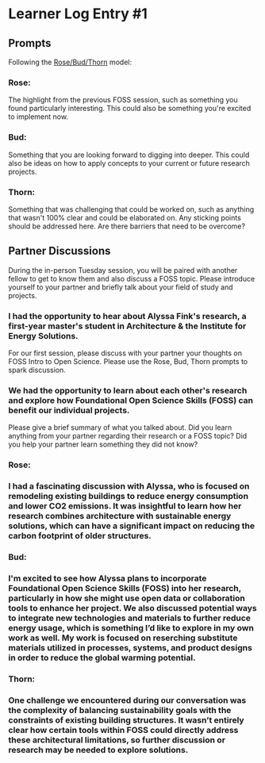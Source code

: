 # Learner Log Entry #1 

## Prompts
Following the [Rose/Bud/Thorn](https://www.panoramaed.com/blog/rose-bud-thorn-activity-and-worksheet#:~:text=%22Rose%2C%20Bud%2C%20Thorn%22%20is%20a%20mindful%20design%2D,day%2C%20week%2C%20or%20month.) model:

### Rose:
The highlight from the previous FOSS session, such as something you found particularly interesting. This could also be something you're excited to implement now.

### Bud: 
Something that you are looking forward to digging into deeper. This could also be ideas on how to apply concepts to your current or future research projects.

### Thorn: 
Something that was challenging that could be worked on, such as anything that wasn't 100% clear and could be elaborated on. Any sticking points should be addressed here. Are there barriers that need to be overcome?

## Partner Discussions

During the in-person Tuesday session, you will be paired with another fellow to get to know them and also discuss a FOSS topic. Please introduce yourself to your partner and briefly talk about your field of study and projects. 

### I had the opportunity to hear about Alyssa Fink's research, a first-year master's student in Architecture & the Institute for Energy Solutions.

For our first session, please discuss with your partner your thoughts on FOSS Intro to Open Science. Please use the Rose, Bud, Thorn prompts to spark discussion. 

### We had the opportunity to learn about each other's research and explore how Foundational Open Science Skills (FOSS) can benefit our individual projects.

Please give a brief summary of what you talked about. Did you learn anything from your partner regarding their research or a FOSS topic? Did you help your partner learn something they did not know? 

### Rose:
### I had a fascinating discussion with Alyssa, who is focused on remodeling existing buildings to reduce energy consumption and lower CO2 emissions. It was insightful to learn how her research combines architecture with sustainable energy solutions, which can have a significant impact on reducing the carbon footprint of older structures.

### Bud:
### I'm excited to see how Alyssa plans to incorporate Foundational Open Science Skills (FOSS) into her research, particularly in how she might use open data or collaboration tools to enhance her project. We also discussed potential ways to integrate new technologies and materials to further reduce energy usage, which is something I’d like to explore in my own work as well. My work is focused on reserching substitute materials utilized in processes, systems, and product designs in order to reduce the global warming potential.

### Thorn:
### One challenge we encountered during our conversation was the complexity of balancing sustainability goals with the constraints of existing building structures. It wasn’t entirely clear how certain tools within FOSS could directly address these architectural limitations, so further discussion or research may be needed to explore solutions.

